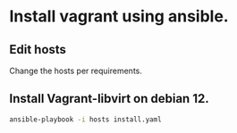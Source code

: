 # Install vagrant using ansible.
## Edit hosts
Change the hosts per requirements.

## Install Vagrant-libvirt on debian 12.
```bash
ansible-playbook -i hosts install.yaml
```